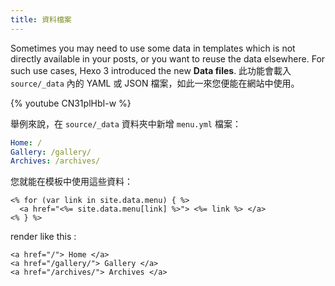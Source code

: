 ```yaml
---
title: 資料檔案
---
```


Sometimes you may need to use some data in templates which is not directly available in your posts, or you want to reuse the data elsewhere. For such use cases, Hexo 3 introduced the new **Data files**. 此功能會載入 `source/_data` 內的 YAML 或 JSON 檔案，如此一來您便能在網站中使用。

{% youtube CN31plHbI-w %}

舉例來說，在 `source/_data` 資料夾中新增 `menu.yml` 檔案：

```yaml
Home: /
Gallery: /gallery/
Archives: /archives/
```

您就能在模板中使用這些資料：

```
<% for (var link in site.data.menu) { %>
  <a href="<%= site.data.menu[link] %>"> <%= link %> </a>
<% } %>
```

render like this :

```
<a href="/"> Home </a>
<a href="/gallery/"> Gallery </a>
<a href="/archives/"> Archives </a>
```
